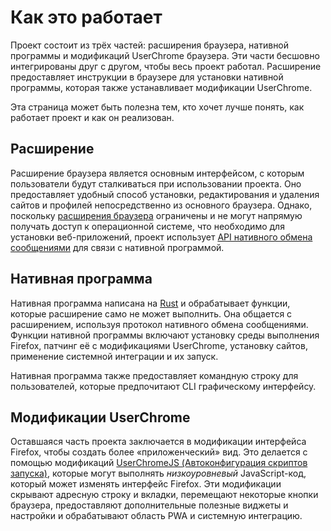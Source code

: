 # Как это работает

Проект состоит из трёх частей: расширения браузера, нативной программы и модификаций UserChrome браузера. Эти части бесшовно интегрированы друг с другом, чтобы весь проект работал. Расширение предоставляет инструкции в браузере для установки нативной программы, которая также устанавливает модификации UserChrome.

Эта страница может быть полезна тем, кто хочет лучше понять, как работает проект и как он реализован.

## Расширение

Расширение браузера является основным интерфейсом, с которым пользователи будут сталкиваться при использовании проекта. Оно предоставляет удобный способ установки, редактирования и удаления сайтов и профилей непосредственно из основного браузера. Однако, поскольку [расширения браузера][link-webextensions] ограничены и не могут напрямую получать доступ к операционной системе, что необходимо для установки веб-приложений, проект использует [API нативного обмена сообщениями][link-native-messaging] для связи с нативной программой.

[link-webextensions]: https://developer.mozilla.org/en-US/docs/Mozilla/Add-ons/WebExtensions
[link-native-messaging]: https://developer.mozilla.org/en-US/docs/Mozilla/Add-ons/WebExtensions/Native_messaging

## Нативная программа

Нативная программа написана на [Rust][link-rust] и обрабатывает функции, которые расширение само не может выполнить. Она общается с расширением, используя протокол нативного обмена сообщениями. Функции нативной программы включают установку среды выполнения Firefox, патчинг её с модификациями UserChrome, установку сайтов, применение системной интеграции и их запуск.

Нативная программа также предоставляет командную строку для пользователей, которые предпочитают CLI графическому интерфейсу.

[link-rust]: https://www.rust-lang.org/

## Модификации UserChrome

Оставшаяся часть проекта заключается в модификации интерфейса Firefox, чтобы создать более «приложенческий» вид. Это делается с помощью модификаций [UserChromeJS (Автоконфигурация скриптов запуска)][link-userchromejs], которые могут выполнять *низкоуровневый* JavaScript-код, который может изменять интерфейс Firefox. Эти модификации скрывают адресную строку и вкладки, перемещают некоторые кнопки браузера, предоставляют дополнительные полезные виджеты и настройки и обрабатывают область PWA и системную интеграцию.

[link-userchromejs]: https://www.userchrome.org/what-is-userchrome-js.html
